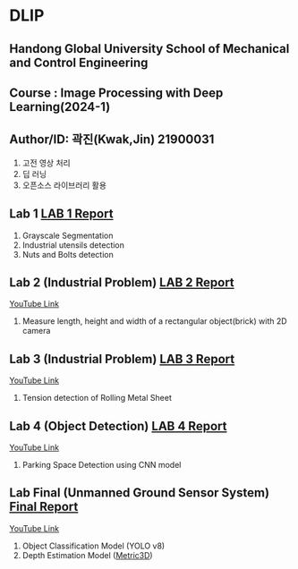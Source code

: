 # DLIP   
## Handong Global University  School of Mechanical and Control Engineering
  
## Course : Image Processing with Deep Learning(2024-1)   
   
## Author/ID: 곽진(Kwak,Jin) 21900031   
   
1. 고전 영상 처리
2. 딥 러닝
3. 오픈소스 라이브러리 활용

## Lab 1   [LAB 1 Report](https://github.com/Kwak-Jin/DLIP/blob/master/Report/DLIP_LAB1_21900031_JinKwak.md)
1. Grayscale Segmentation
2. Industrial utensils detection
3. Nuts and Bolts detection

## Lab 2 (Industrial Problem) [LAB 2 Report](https://github.com/Kwak-Jin/DLIP/blob/master/Report/DLIP_Lab2_21900031_JinKwak.md)
[YouTube Link](https://www.youtube.com/watch?v=Vdq63BO9seQ&t=1s)
1. Measure length, height and width of a rectangular object(brick) with 2D camera

## Lab 3 (Industrial Problem) [LAB 3 Report](https://github.com/Kwak-Jin/DLIP/blob/master/Report/DLIP_Lab3_21900031_JinKwak.md)
[YouTube Link](https://www.youtube.com/watch?v=1wIuSlom4ok)
1. Tension detection of Rolling Metal Sheet

## Lab 4 (Object Detection) [LAB 4 Report](https://github.com/Kwak-Jin/DLIP/blob/master/Report/DLIP_Lab4_21900031_JinKwak.md)
[YouTube Link](https://youtu.be/GdTP1IMIK-g)  
1. Parking Space Detection using CNN model


## Lab Final (Unmanned Ground Sensor System) [Final Report](https://github.com/Kwak-Jin/DLIP/blob/master/Report/DLIP_LAB5_Final_21900031_JinKwak.md)     
[YouTube Link](https://www.youtube.com/watch?v=UDJZypf0S9I&t=6s)   
1. Object Classification Model (YOLO v8)
2. Depth Estimation Model ([Metric3D](https://github.com/YvanYin/Metric3D))

